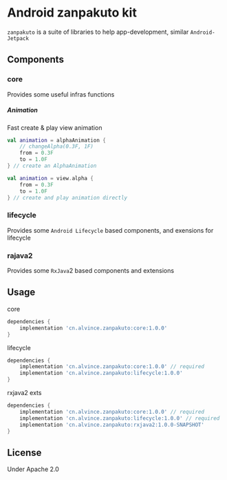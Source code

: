 Android zanpakuto kit
===

`zanpakuto` is a suite of libraries to help app-development, similar `Android-Jetpack`

Components
---

### core

Provides some useful infras functions

##### Animation

Fast create & play view animation

```kotlin
val animation = alphaAnimation {
    // changeAlpha(0.3F, 1F)
    from = 0.3F
    to = 1.0F
} // create an AlphaAnimation

val animation = view.alpha {
    from = 0.3F
    to = 1.0F
} // create and play animation directly
```

### lifecycle

Provides some `Android Lifecycle` based components, and exensions for lifecycle

### rajava2

Provides some `RxJava`2 based components and extensions

Usage
---

core
```groovy
dependencies {
    implementation 'cn.alvince.zanpakuto:core:1.0.0'
}
```

lifecycle
```groovy
dependencies {
    implementation 'cn.alvince.zanpakuto:core:1.0.0' // required
    implementation 'cn.alvince.zanpakuto:lifecycle:1.0.0'
}
```

rxjava2 exts
```groovy
dependencies {
    implementation 'cn.alvince.zanpakuto:core:1.0.0' // required
    implementation 'cn.alvince.zanpakuto:lifecycle:1.0.0' // required
    implementation 'cn.alvince.zanpakuto:rxjava2:1.0.0-SNAPSHOT'
}
```

License
---

Under Apache 2.0

